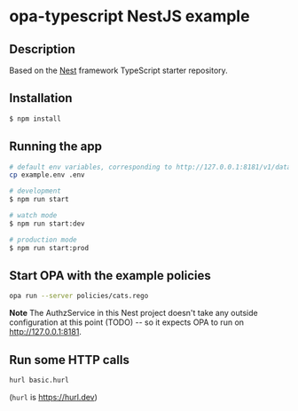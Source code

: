 # opa-typescript NestJS example

## Description

Based on the [Nest](https://github.com/nestjs/nest) framework TypeScript starter repository.

## Installation

```bash
$ npm install
```

## Running the app

```bash
# default env variables, corresponding to http://127.0.0.1:8181/v1/data/cats/allow
cp example.env .env

# development
$ npm run start

# watch mode
$ npm run start:dev

# production mode
$ npm run start:prod
```

## Start OPA with the example policies

```bash
opa run --server policies/cats.rego
```

**Note** The AuthzService in this Nest project doesn't take any
outside configuration at this point (TODO) -- so it expects OPA to run
on http://127.0.0.1:8181.

## Run some HTTP calls

```bash
hurl basic.hurl
```

(`hurl` is https://hurl.dev)
